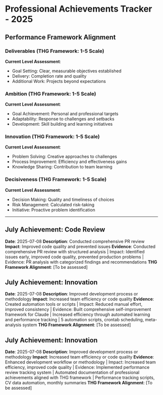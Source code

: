 # Professional Achievements Tracker - 2025

## Performance Framework Alignment

### Deliverables (THG Framework: 1-5 Scale)
**Current Level Assessment**: 
- Goal Setting: Clear, measurable objectives established
- Delivery: Completion rate and quality
- Additional Work: Projects beyond expectations

### Ambition (THG Framework: 1-5 Scale)
**Current Level Assessment**:
- Goal Achievement: Personal and professional targets
- Adaptability: Response to challenges and setbacks
- Development: Skill building and learning initiatives

### Innovation (THG Framework: 1-5 Scale)
**Current Level Assessment**:
- Problem Solving: Creative approaches to challenges
- Process Improvement: Efficiency and effectiveness gains
- Knowledge Sharing: Contribution to team learning

### Decisiveness (THG Framework: 1-5 Scale)
**Current Level Assessment**:
- Decision Making: Quality and timeliness of choices
- Risk Management: Calculated risk-taking
- Initiative: Proactive problem identification

---


## July Achievement: Code Review
**Date**: 2025-07-08
**Description**: Conducted comprehensive PR review
**Impact**: Improved code quality and prevented issues
**Evidence**: Conducted comprehensive PR review with structured analysis | Impact: Identified issues early, improved code quality, prevented production problems | Evidence: PR analysis with categorized findings and recommendations
**THG Framework Alignment**: [To be assessed]


## July Achievement: Innovation
**Date**: 2025-07-08
**Description**: Improved development process or methodology
**Impact**: Increased team efficiency or code quality
**Evidence**: Created automation tools or scripts | Impact: Reduced manual effort, improved consistency | Evidence: Built comprehensive self-improvement framework for Claude | Increased efficiency through automated learning and performance tracking | 5 automation scripts, crontab scheduling, meta-analysis system
**THG Framework Alignment**: [To be assessed]


## July Achievement: Innovation
**Date**: 2025-07-08
**Description**: Improved development process or methodology
**Impact**: Increased team efficiency or code quality
**Evidence**: Enhanced development workflow or methodology | Impact: Increased team efficiency, improved code quality | Evidence: Implemented performance review tracking system | Automated documentation of professional achievements aligned with THG framework | Performance tracking scripts, CV data automation, monthly summaries
**THG Framework Alignment**: [To be assessed]

